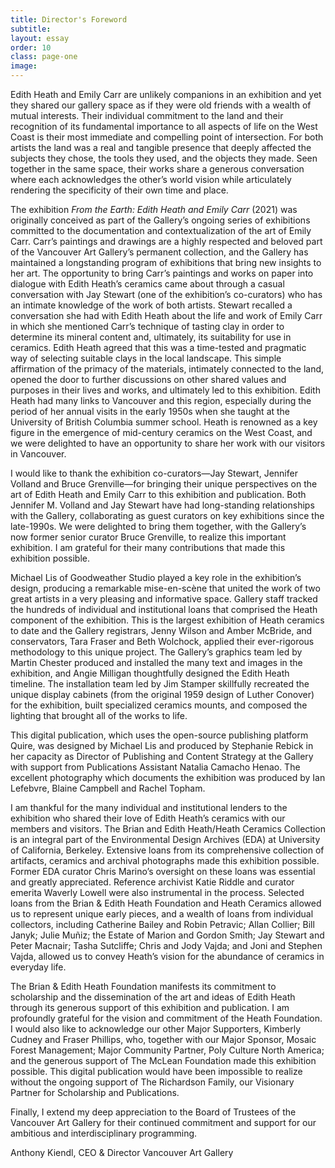 ```yaml
---
title: Director's Foreword
subtitle: 
layout: essay
order: 10
class: page-one
image: 
---
```


Edith Heath and Emily Carr are unlikely companions in an exhibition and yet they shared our gallery space as if they were old friends with a wealth of mutual interests. Their individual commitment to the land and their recognition of its fundamental importance to all aspects of life on the West Coast is their most immediate and compelling point of intersection. For both artists the land was a real and tangible presence that deeply affected the subjects they chose, the tools they used, and the objects they made. Seen together in the same space, their works share a generous conversation where each acknowledges the other’s world vision while articulately rendering the specificity of their own time and place.

The exhibition *From the Earth: Edith Heath and Emily Carr* (2021) was originally conceived as part of the Gallery’s ongoing series of exhibitions committed to the documentation and contextualization of the art of Emily Carr. Carr’s paintings and drawings are a highly respected and beloved part of the Vancouver Art Gallery’s permanent collection, and the Gallery has maintained a longstanding program of exhibitions that bring new insights to her art. The opportunity to bring Carr’s paintings and works on paper into dialogue with Edith Heath’s ceramics came about through a casual conversation with Jay Stewart (one of the exhibition’s co-curators) who has an intimate knowledge of the work of both artists. Stewart recalled a conversation she had with Edith Heath about the life and work of Emily Carr in which she mentioned Carr’s technique of tasting clay in order to determine its mineral content and, ultimately, its suitability for use in ceramics. Edith Heath agreed that this was a time-tested and pragmatic way of selecting suitable clays in the local landscape. This simple affirmation of the primacy of the materials, intimately connected to the land, opened the door to further discussions on other shared values and purposes in their lives and works, and ultimately led to this exhibition. Edith Heath had many links to Vancouver and this region, especially during the period of her annual visits in the early 1950s when she taught at the University of British Columbia summer school. Heath is renowned as a key figure in the emergence of mid-century ceramics on the West Coast, and we were delighted to have an opportunity to share her work with our visitors in Vancouver. 

I would like to thank the exhibition co-curators—Jay Stewart, Jennifer Volland and Bruce Grenville—for bringing their unique perspectives on the art of Edith Heath and Emily Carr to this exhibition and publication. Both Jennifer M. Volland and Jay Stewart have had long-standing relationships with the Gallery, collaborating as guest curators on key exhibitions since the late-1990s. We were delighted to bring them together, with the Gallery’s now former senior curator Bruce Grenville, to realize this important exhibition. I am grateful for their many contributions that made this exhibition possible. 

Michael Lis of Goodweather Studio played a key role in the exhibition’s design, producing a remarkable mise-en-scène that united the work of two great artists in a very pleasing and informative space. Gallery staff tracked the hundreds of individual and institutional loans that comprised the Heath component of the exhibition. This is the largest exhibition of Heath ceramics to date and the Gallery registrars, Jenny Wilson and Amber McBride, and conservators, Tara Fraser and Beth Wolchock, applied their ever-rigorous methodology to this unique project. The Gallery’s graphics team led by Martin Chester produced and installed the many text and images in the exhibition, and Angie Milligan thoughtfully designed the Edith Heath timeline. The installation team led by Jim Stamper skillfully recreated the unique display cabinets (from the original 1959 design of Luther Conover) for the exhibition, built specialized ceramics mounts, and composed the lighting that brought all of the works to life. 

This digital publication, which uses the open-source publishing platform Quire, was designed by Michael Lis and produced by Stephanie Rebick in her capacity as Director of Publishing and Content Strategy at the Gallery with support from Publications Assistant Natalia Camacho Henao. The excellent photography which documents the exhibition was produced by Ian Lefebvre, Blaine Campbell and Rachel Topham. 

I am thankful for the many individual and institutional lenders to the exhibition who shared their love of Edith Heath’s ceramics with our members and visitors. The Brian and Edith Heath/Heath Ceramics Collection is an integral part of the Environmental Design Archives (EDA) at University of California, Berkeley. Extensive loans from its comprehensive collection of artifacts, ceramics and archival photographs made this exhibition possible. Former EDA curator Chris Marino’s oversight on these loans was essential and greatly appreciated. Reference archivist Katie Riddle and curator emerita Waverly Lowell were also instrumental in the process. Selected loans from the Brian & Edith Heath Foundation and Heath Ceramics allowed us to represent unique early pieces, and a wealth of loans from individual collectors, including Catherine Bailey and Robin Petravic; Allan Collier; Bill Janyk; Julie Muñiz; the Estate of Marion and Gordon Smith; Jay Stewart and Peter Macnair; Tasha Sutcliffe; Chris and Jody Vajda; and Joni and Stephen Vajda, allowed us to convey Heath’s vision for the abundance of ceramics in everyday life. 

The Brian & Edith Heath Foundation manifests its commitment to scholarship and the dissemination of the art and ideas of Edith Heath through its generous support of this exhibition and publication. I am profoundly grateful for the vision and commitment of the Heath Foundation. I would also like to acknowledge our other Major Supporters, Kimberly Cudney and Fraser Phillips, who, together with our Major Sponsor, Mosaic Forest Management; Major Community Partner, Poly Culture North America; and the generous support of The McLean Foundation made this exhibition possible. This digital publication would have been impossible to realize without the ongoing support of The Richardson Family, our Visionary Partner for Scholarship and Publications. 

Finally, I extend my deep appreciation to the Board of Trustees of the Vancouver Art Gallery for their continued commitment and support for our ambitious and interdisciplinary programming.

Anthony Kiendl, CEO & Director
Vancouver Art Gallery 
